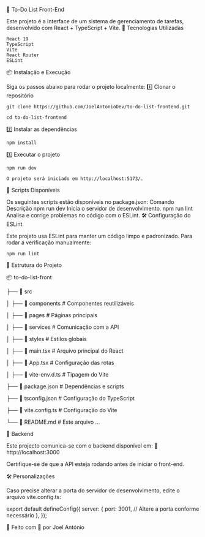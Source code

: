 📌 To-Do List Front-End

Este projeto é a interface de um sistema de gerenciamento de tarefas, desenvolvido com React + TypeScript + Vite.
🚀 Tecnologias Utilizadas

    React 19
    TypeScript
    Vite
    React Router
    ESLint

📦 Instalação e Execução

Siga os passos abaixo para rodar o projeto localmente:
1️⃣ Clonar o repositório

    git clone https://github.com/JoelAntonioDev/to-do-list-frontend.git

    cd to-do-list-frontend

2️⃣ Instalar as dependências

    npm install

3️⃣ Executar o projeto

    npm run dev

    O projeto será iniciado em http://localhost:5173/.

📜 Scripts Disponíveis

Os seguintes scripts estão disponíveis no package.json:
Comando	Descrição
npm run dev	Inicia o servidor de desenvolvimento.
npm run lint	Analisa e corrige problemas no código com o ESLint.
🛠️ Configuração do ESLint

Este projeto usa ESLint para manter um código limpo e padronizado.
Para rodar a verificação manualmente:

    npm run lint

📝 Estrutura do Projeto

📦 to-do-list-front

├── 📂 src

│   ├── 📂 components  # Componentes reutilizáveis

│   ├── 📂 pages       # Páginas principais

│   ├── 📂 services    # Comunicação com a API

│   ├── 📂 styles      # Estilos globais

│   ├── 📜 main.tsx    # Arquivo principal do React

│   ├── 📜 App.tsx     # Configuração das rotas

│   ├── 📜 vite-env.d.ts  # Tipagem do Vite

├── 📜 package.json    # Dependências e scripts

├── 📜 tsconfig.json   # Configuração do TypeScript

├── 📜 vite.config.ts  # Configuração do Vite

└── 📜 README.md       # Este arquivo
...


🔗 Backend

Este projecto comunica-se com o backend disponível em:
🔗 http://localhost:3000

Certifique-se de que a API esteja rodando antes de iniciar o front-end.

🛠️ Personalizações

Caso precise alterar a porta do servidor de desenvolvimento, edite o arquivo vite.config.ts:

export default defineConfig({
  server: {
    port: 3001, // Altere a porta conforme necessário
  },
});


📌 Feito com 💙 por Joel António